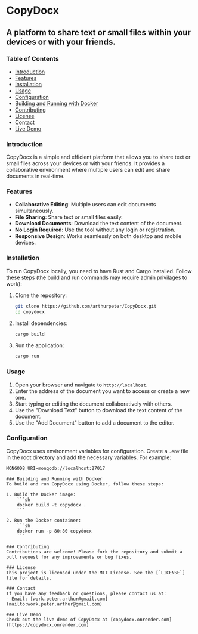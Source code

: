 # CopyDocx

## A platform to share text or small files within your devices or with your friends.

### Table of Contents
- [Introduction](#introduction)
- [Features](#features)
- [Installation](#installation)
- [Usage](#usage)
- [Configuration](#configuration)
- [Building and Running with Docker](#building-and-running-with-docker)
- [Contributing](#contributing)
- [License](#license)
- [Contact](#contact)
- [Live Demo](#live-demo)

### Introduction
CopyDocx is a simple and efficient platform that allows you to share text or small files across your devices or with your friends. It provides a collaborative environment where multiple users can edit and share documents in real-time.

### Features
- **Collaborative Editing**: Multiple users can edit documents simultaneously.
- **File Sharing**: Share text or small files easily.
- **Download Documents**: Download the text content of the document.
- **No Login Required**: Use the tool without any login or registration.
- **Responsive Design**: Works seamlessly on both desktop and mobile devices.

### Installation
To run CopyDocx locally, you need to have Rust and Cargo installed. Follow these steps
(the build and run commands may require admin privilages to work):

1. Clone the repository:
    ```sh
    git clone https://github.com/arthurpeter/CopyDocx.git
    cd copydocx
    ```

2. Install dependencies:
    ```sh
    cargo build
    ```

3. Run the application:
    ```sh
    cargo run
    ```

### Usage
1. Open your browser and navigate to `http://localhost`.
2. Enter the address of the document you want to access or create a new one.
3. Start typing or editing the document collaboratively with others.
4. Use the "Download Text" button to download the text content of the document.
5. Use the "Add Document" button to add a document to the editor.

### Configuration
CopyDocx uses environment variables for configuration. Create a `.env` file in the root directory and add the necessary variables. For example:
```env
MONGODB_URI=mongodb://localhost:27017

### Building and Running with Docker
To build and run CopyDocx using Docker, follow these steps:

1. Build the Docker image:
    ```sh
    docker build -t copydocx .
    ```

2. Run the Docker container:
    ```sh
    docker run -p 80:80 copydocx
    ```

### Contributing
Contributions are welcome! Please fork the repository and submit a pull request for any improvements or bug fixes.

### License
This project is licensed under the MIT License. See the [`LICENSE`] file for details.

### Contact
If you have any feedback or questions, please contact us at:
- Email: [work.peter.arthur@gmail.com](mailto:work.peter.arthur@gmail.com)

### Live Demo
Check out the live demo of CopyDocx at [copydocx.onrender.com](https://copydocx.onrender.com)